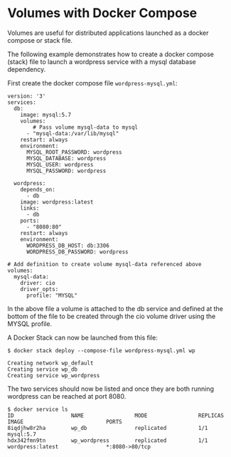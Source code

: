 # Volumes with Docker Compose

Volumes are useful for distributed applications launched as a docker compose or stack file. 

The following example demonstrates how to create a docker compose (stack) file to launch a wordpress service with a mysql database dependency.

First create the docker compose file `wordpress-mysql.yml`:
```
version: '3'
services:
  db:
    image: mysql:5.7
    volumes:
        # Pass volume mysql-data to mysql
      - "mysql-data:/var/lib/mysql"
    restart: always
    environment:
      MYSQL_ROOT_PASSWORD: wordpress
      MYSQL_DATABASE: wordpress
      MYSQL_USER: wordpress
      MYSQL_PASSWORD: wordpress

  wordpress:
    depends_on:
      - db
    image: wordpress:latest
    links:
      - db
    ports:
      - "8080:80"
    restart: always
    environment:
      WORDPRESS_DB_HOST: db:3306
      WORDPRESS_DB_PASSWORD: wordpress

# Add definition to create volume mysql-data referenced above
volumes:
  mysql-data:
    driver: cio
    driver_opts:
      profile: "MYSQL"
```
In the above file a volume is attached to the db service and defined at the bottom of the file to be created through the cio volume driver using the MYSQL profile.

A Docker Stack can now be launched from this file:
```
$ docker stack deploy --compose-file wordpress-mysql.yml wp

Creating network wp_default
Creating service wp_db
Creating service wp_wordpress
```

The two services should now be listed and once they are both running wordpress can be reached at port 8080.
```
$ docker service ls
ID                  NAME                MODE                REPLICAS            IMAGE                          PORTS
8iqdjhw8r2ha        wp_db               replicated          1/1                 mysql:5.7                      
hdx342fmn9tn        wp_wordpress        replicated          1/1                 wordpress:latest               *:8080->80/tcp
```
